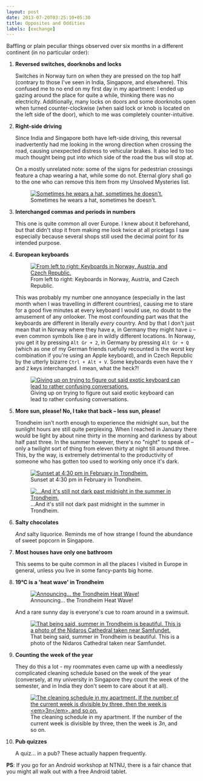 ```yaml
---
layout: post
date: 2013-07-20T03:25:10+05:30
title: Opposites and Oddities
labels: [exchange]
---
```


Baffling or plain peculiar things observed over six months in a different continent (in no particular order):

1. **Reversed switches, doorknobs and locks**

	Switches in Norway turn on when they are pressed on the top half (contrary to those I've seen in India, Singapore, and elsewhere). This confused me to no end on my first day in my apartment: I ended up gazing around the place for quite a while, thinking there was no electricity. Additionally, many locks on doors and some doorknobs open when turned counter-clockwise (when said lock or knob is located on the left side of the door), which to me was completely counter-intuitive.

1. **Right-side driving**

	Since India and Singapore both have left-side driving, this reversal inadvertently had me looking in the wrong direction when crossing the road, causing unexpected distress to vehicular brakes. It also led to too much thought being put into which side of the road the bus will stop at.

	On a mostly unrelated note: some of the signs for pedestrian crossings feature a chap wearing a hat, while some do not. Eternal glory shall go to the one who can remove this item from my Unsolved Mysteries list.

	<figure>
		<a rel="lightbox" href="https://lh3.googleusercontent.com/-p6InemQm0YQ/Ueqb52qZsKI/AAAAAAAAAs0/XFhmQK0VqtI/s1600/zebra_crossing_hat_guy.jpg">
			<img src="https://lh3.googleusercontent.com/-p6InemQm0YQ/Ueqb52qZsKI/AAAAAAAAAs0/XFhmQK0VqtI/s1600/zebra_crossing_hat_guy.jpg" alt="Sometimes he wears a hat, sometimes he doesn't.">
		</a>
		<figcaption>Sometimes he wears a hat, sometimes he doesn't.</figcaption>
	</figure>

1. **Interchanged commas and periods in numbers**

	This one is quite common all over Europe. I knew about it beforehand, but that didn't stop it from making me look twice at all pricetags I saw especially because several shops still used the decimal point for its intended purpose.

1. **European keyboards**

	<figure>
		<a rel="lightbox" href="https://lh4.googleusercontent.com/-qWN7KedazZk/UeqbvxsWIDI/AAAAAAAAAsE/Xt3kEzPF1-A/s1600/keyboard_norwegian_german_czech.jpg">
			<img src="https://lh4.googleusercontent.com/-qWN7KedazZk/UeqbvxsWIDI/AAAAAAAAAsE/Xt3kEzPF1-A/s1600/keyboard_norwegian_german_czech.jpg" alt="From left to right: Keyboards in Norway, Austria, and Czech Republic.">
		</a>
		<figcaption>From left to right: Keyboards in Norway, Austria, and Czech Republic.</figcaption>
	</figure>

	This was probably my number one annoyance (especially in the last month when I was travelling in different countries), causing me to stare for a good five minutes at every keyboard I would use, no doubt to the amusement of any onlooker. The most confounding part was that the keyboards are different in literally *every* country. And by that I don't just mean that in Norway where they have `ø`, in Germany they might have `ü` – even common symbols like `@` are in wildly different locations. In Norway, you get it by pressing `Alt Gr + 2`, in Germany by pressing `Alt Gr + Q` (which as one of my German friends ruefully recounted is the worst key combination if you're using an Apple keyboard), and in Czech Republic by the utterly bizarre `Ctrl + Alt + V`. Some keyboards even have the `Y` and `Z` keys interchanged. I mean, what the heck?!

	<figure>
		<a rel="lightbox" href="https://lh4.googleusercontent.com/-bvyl8hPIDQ0/Ueqg1DGZo5I/AAAAAAAAAtI/5zGQILr16HY/s1600/european_keyboard_conversation.png">
			<img src="https://lh4.googleusercontent.com/-bvyl8hPIDQ0/Ueqg1DGZo5I/AAAAAAAAAtI/5zGQILr16HY/s1600/european_keyboard_conversation.png" alt="Giving up on trying to figure out said exotic keyboard can lead to rather confusing conversations.">
		</a>
		<figcaption>Giving up on trying to figure out said exotic keyboard can lead to rather confusing conversations.</figcaption>
	</figure>

1. **More sun, please! No, I take that back – less sun, please!**

	Trondheim isn't north enough to experience the midnight sun, but the sunlight hours are still quite perplexing. When I reached in January there would be light by about nine thirty in the morning and darkness by about half past three. In the summer however, there's no "night" to speak of – only a twilight sort of thing from eleven thirty at night till around three. This, by the way, is extremely detrimental to the productivity of someone who has gotten too used to working only once it's dark.

	<figure>
		<a rel="lightbox" href="https://lh3.googleusercontent.com/-QtKWDQDDnB8/Ueqb4fU_NpI/AAAAAAAAAss/6Y8qZ_I0hmU/s1600/trondheim_winter_sunset.jpg">
			<img src="https://lh3.googleusercontent.com/-QtKWDQDDnB8/Ueqb4fU_NpI/AAAAAAAAAss/6Y8qZ_I0hmU/s1600/trondheim_winter_sunset.jpg" alt="Sunset at 4:30 pm in February in Trondheim.">
		</a>
		<figcaption>Sunset at 4:30 pm in February in Trondheim.</figcaption>
	</figure>

	<figure>
		<a rel="lightbox" href="https://lh3.googleusercontent.com/-a1P0OdAYvDo/Ueqb2UR7cdI/AAAAAAAAAsk/tDCcd2l0xI0/s1600/trondheim_summer_light_midnight.jpg">
			<img src="https://lh3.googleusercontent.com/-a1P0OdAYvDo/Ueqb2UR7cdI/AAAAAAAAAsk/tDCcd2l0xI0/s1600/trondheim_summer_light_midnight.jpg" alt="...And it's still not dark past midnight in the summer in Trondheim.">
		</a>
		<figcaption>...And it's still not dark past midnight in the summer in Trondheim.</figcaption>
	</figure>

1. **Salty chocolates**

	*And* salty liquorice. Reminds me of how strange I found the abundance of sweet popcorn in Singapore.

1. **Most houses have only one bathroom**

	This seems to be quite common in all the places I visited in Europe in general, unless you live in some fancy-pants big home.

1. **19°C is a 'heat wave' in Trondheim**

	<figure>
		<a rel="lightbox" href="https://lh4.googleusercontent.com/-gaJTW9lkUEE/Ueqbxoo33KI/AAAAAAAAAsM/MQ-ki-4vIPQ/s1600/trondheim_heat_wave.jpg">
			<img src="https://lh4.googleusercontent.com/-gaJTW9lkUEE/Ueqbxoo33KI/AAAAAAAAAsM/MQ-ki-4vIPQ/s1600/trondheim_heat_wave.jpg" alt="Announcing... the Trondheim Heat Wave!">
		</a>
		<figcaption>Announcing... the Trondheim Heat Wave!</figcaption>
	</figure>

	And a rare sunny day is everyone's cue to roam around in a swimsuit.

	<figure>
		<a rel="lightbox" href="https://lh5.googleusercontent.com/-Dm8okGyVpFc/Ueqb0ucc1zI/AAAAAAAAAsc/CqffpTEGICY/s1600/trondheim_nidaros_summer.jpg">
			<img src="https://lh5.googleusercontent.com/-Dm8okGyVpFc/Ueqb0ucc1zI/AAAAAAAAAsc/CqffpTEGICY/s1600/trondheim_nidaros_summer.jpg" alt="That being said, summer in Trondheim is beautiful. This is a photo of the Nidaros Cathedral taken near Samfundet.">
		</a>
		<figcaption>That being said, summer in Trondheim is beautiful. This is a photo of the Nidaros Cathedral taken near Samfundet.</figcaption>
	</figure>

1. **Counting the week of the year**

	They do this a lot - my roommates even came up with a needlessly complicated cleaning schedule based on the week of the year (conversely, at my university in Singapore they count the week of the semester, and in India they don't seem to care about it at all).

	<figure>
		<a rel="lightbox" href="https://lh6.googleusercontent.com/-fr-y89Ca_OY/UeqbywEgg7I/AAAAAAAAAsU/ReoSZOu-s2A/s1600/steinan_cleaning_schedule.jpg">
			<img src="https://lh6.googleusercontent.com/-fr-y89Ca_OY/UeqbywEgg7I/AAAAAAAAAsU/ReoSZOu-s2A/s1600/steinan_cleaning_schedule.jpg" alt="The cleaning schedule in my apartment. If the number of the current week is divisible by three, then the week is <em>3n</em>, and so on.">
		</a>
		<figcaption>The cleaning schedule in my apartment. If the number of the current week is divisible by three, then the week is <em>3n</em>, and so on.</figcaption>
	</figure>

1. **Pub quizzes**

	A quiz... in a pub? These actually happen frequently.

**PS**: If you go for an Android workshop at NTNU, there is a fair chance that you might all walk out with a free Android tablet.